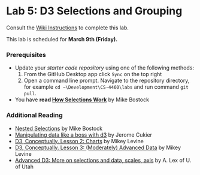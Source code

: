 # Lab 5: D3 Selections and Grouping
Consult the [Wiki Instructions](https://github.gatech.edu/CS4460-Spring2018/Labs/wiki/Lab-5:-D3-Selections-and-Grouping-Activities) to complete this lab.

This lab is scheduled for **March 9th (Friday).**

### Prerequisites
* Update your *starter code repository* using one of the following methods:
    1. From the GitHub Desktop app click `Sync` on the top right
    2. Open a command line prompt. Navigate to the repository directory, for example `cd ~\Development\CS-4460\labs` and run command `git pull`.
* You have **read [How Selections Work](https://bost.ocks.org/mike/selection/)** by Mike Bostock

### Additional Reading

* [Nested Selections](https://bost.ocks.org/mike/nest/) by Mike Bostock
* [Manipulating data like a boss with d3](http://www.jeromecukier.net/blog/2012/05/28/manipulating-data-like-a-boss-with-d3/) by Jerome Cukier
* [D3, Conceptually. Lesson 2: Charts](http://code.hazzens.com/d3tut/lesson_2.html) by Mikey Levine
* [D3, Conceptually. Lesson 3: (Moderately) Advanced Data](http://code.hazzens.com/d3tut/lesson_3.html) by Mikey Levine
* [Advanced D3: More on selections and data, scales, axis](http://dataviscourse.net/2016/lectures/lecture-advanced-d3/) by A. Lex of U. of Utah
